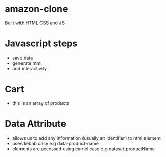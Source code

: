 # amazon-clone
Built with HTML CSS and JS

# Javascript steps
- save data
- generate html
- add interactivity

# Cart
- this is an array of products

# Data Attribute
- allows us to add any information (usually an identifier) to html element
- uses kebab case e.g data-product-name
- elements are accessed using camel case e.g dataset.productName
